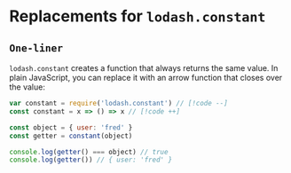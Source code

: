 # Replacements for `lodash.constant`

## `One-liner`

`lodash.constant` creates a function that always returns the same value.
In plain JavaScript, you can replace it with an arrow function that closes over the value:

```js
var constant = require('lodash.constant') // [!code --]
const constant = x => () => x // [!code ++]

const object = { user: 'fred' }
const getter = constant(object)

console.log(getter() === object) // true
console.log(getter()) // { user: 'fred' }
```

